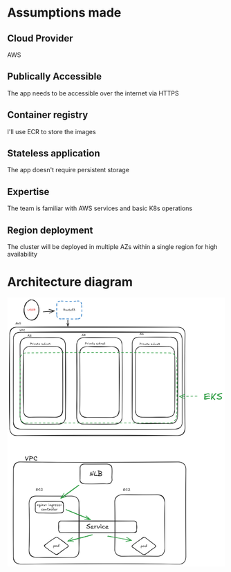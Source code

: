 # Assumptions made

## Cloud Provider

AWS

## Publically Accessible

The app needs to be accessible over the internet via HTTPS

## Container registry

I'll use ECR to store the images

## Stateless application

The app doesn't require persistent storage

## Expertise

The team is familiar with AWS services and basic K8s operations

## Region deployment

The cluster will be deployed in multiple AZs within a single region for high availability

# Architecture diagram

![k8s_architecture_podinfo](k8s-arch-diagram.png)
